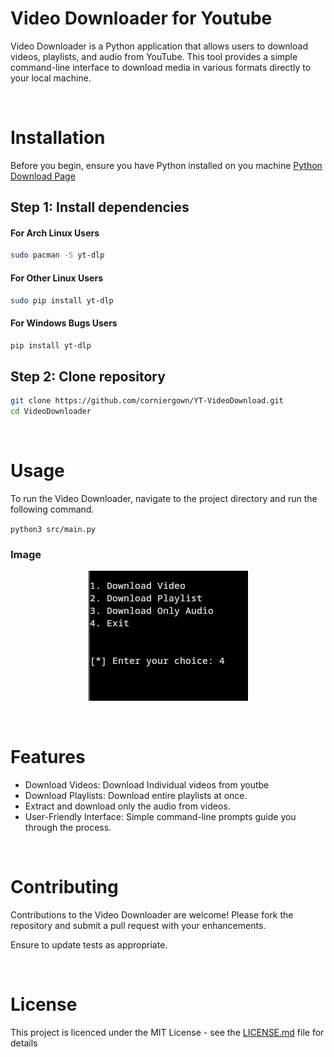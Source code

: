 # Video Downloader for Youtube


Video Downloader is a Python application that allows users to download videos, playlists, and audio from YouTube. This tool provides a simple command-line interface to download media in various formats directly to your local machine.

<br>

# Installation

Before you begin, ensure you have Python installed on you machine [Python Download Page](https://www.python.org/downloads/)


## Step 1: Install dependencies

#### For Arch Linux Users

```bash
sudo pacman -S yt-dlp
```

#### For Other Linux Users

```bash
sudo pip install yt-dlp
```

#### For Windows Bugs Users

```bash
pip install yt-dlp
```

## Step 2: Clone repository

``` bash
git clone https://github.com/corniergown/YT-VideoDownload.git
cd VideoDownloader
```

<br>

# Usage

To run the Video Downloader, navigate to the project directory and run the following command.

`python3 src/main.py`

### Image

<center>

![Menu](/img/image.png)

</center>

<br>

# Features

* Download Videos: Download Individual videos from youtbe
* Download Playlists: Download entire playlists at once.
* Extract and download only the audio from videos.
* User-Friendly Interface: Simple command-line prompts guide you through the process.

<br>

# Contributing

Contributions to the Video Downloader are welcome! Please fork the repository and submit a pull request with your enhancements.

Ensure to update tests as appropriate.

<br>

# License

This project is licenced under the MIT License - see the [LICENSE.md](https://github.com/corniergown/VideoDownload/blob/main/LICENSE) file for details 

